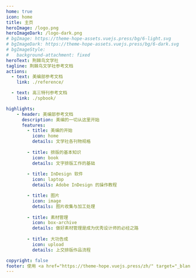 ```yaml
---
home: true
icon: home
title: 主页
heroImage: /logo.png
heroImageDark: /logo-dark.png
# bgImage: https://theme-hope-assets.vuejs.press/bg/6-light.svg
# bgImageDark: https://theme-hope-assets.vuejs.press/bg/6-dark.svg
# bgImageStyle:
#   background-attachment: fixed
heroText: 荆棘鸟文学社
tagline: 荆棘鸟文学社参考文档
actions:
  - text: 美编部参考文档
    link: ./reference/

  - text: 高三特刊参考文档
    link: ./spbook/

highlights:
    - header: 美编部参考文档
      description: 美编的一切从这里开始
      features:
        - title: 美编的开始
          icon: home
          details: 文学社各刊物规格
        
        - title: 排版的基本知识
          icon: book
          details: 文字排版工作的基础
        
        - title: InDesign 软件
          icon: laptop
          details: Adobe InDesign 的操作教程

        - title: 图片
          icon: image
          details: 图片收集与加工处理
        
        - title: 素材管理
          icon: box-archive
          details: 做好素材管理是成为优秀设计师的必经之路
        
        - title: 大功告成
          icon: upload
          details: 上交排版作品流程

copyright: false
footer: 使用 <a href="https://theme-hope.vuejs.press/zh/" target="_blank">VuePress Theme Hope</a> 主题 | GPL-3.0 协议, 版权所有 © 2024-present szhh
---
```

